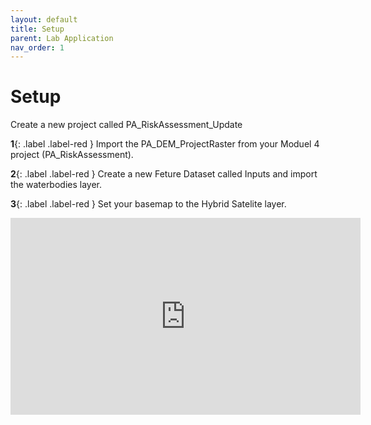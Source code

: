 ```yaml
---
layout: default
title: Setup
parent: Lab Application
nav_order: 1
---
```



# Setup

Create a new project called PA_RiskAssessment_Update

**1**{: .label .label-red } Import the PA_DEM_ProjectRaster from your Moduel 4 project (PA_RiskAssessment).

**2**{: .label .label-red } Create a new Feture Dataset called Inputs and import the waterbodies layer.

**3**{: .label .label-red } Set your basemap to the Hybrid Satelite layer.

<iframe width="560" height="315" src="https://www.youtube.com/embed/QXFk0n1lQP8" title="YouTube video player" frameborder="0" allow="accelerometer; autoplay; clipboard-write; encrypted-media; gyroscope; picture-in-picture" allowfullscreen></iframe>